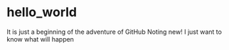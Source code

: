 # hello_world
It is just a beginning of the adventure of GitHub
Noting new! I just want to know what will happen
